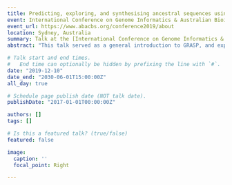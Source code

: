 ```yaml
---
title: Predicting, exploring, and synthesising ancestral sequences using GRASP
event: International Conference on Genome Informatics & Australian Bioinformatics and Computational Biology Society
event_url: https://www.abacbs.org/conference2019/about
location: Sydney, Australia
summary: Talk at the [International Conference on Genome Informatics & Australian Bioinformatics and Computational Biology Society](https://www.abacbs.org/conference2019/about) <br><br>[Click to download presentation slides.](talk/abacbs/ABACBS_slides.pdf)
abstract: "This talk served as a general introduction to GRASP, and explained its advantages and novel applications<br><br>[Click to download presentation slides.](ABACBS_slides.pdf)"

# Talk start and end times.
#   End time can optionally be hidden by prefixing the line with `#`.
date: "2019-12-10"
date_end: "2030-06-01T15:00:00Z"
all_day: true

# Schedule page publish date (NOT talk date).
publishDate: "2017-01-01T00:00:00Z"

authors: []
tags: []

# Is this a featured talk? (true/false)
featured: false

image:
  caption: ''
  focal_point: Right

---
```


